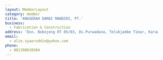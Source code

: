 ```yaml
---
layout: MemberLayout
category: member
title: 'ANUGERAH DAMAI MANDIRI, PT.'
business:
  - Fabrication & Construction
address: 'Dsn. Bobojong RT 05/03, Ds.Purwadana, Telukjambe Timur, Karawang'
email:
  - alie.syaeruddin@yahoo.com
phone:
  - 081398620304
---
```

